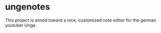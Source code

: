 # ungenotes
This project is aimed toward a nice, customized note editor for the german youtuber Unge.